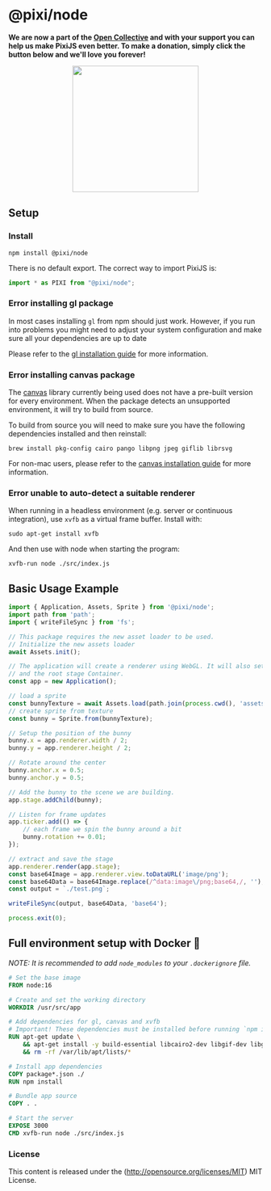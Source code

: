 # @pixi/node

**We are now a part of the [Open Collective](https://opencollective.com/pixijs) and with your support you can help us make PixiJS even better. To make a donation, simply click the button below and we'll love you forever!**

<div align="center">
  <a href="https://opencollective.com/pixijs/donate" target="_blank">
    <img src="https://opencollective.com/pixijs/donate/button@2x.png?color=blue" width=250 />
  </a>
</div>

## Setup

### Install

```
npm install @pixi/node
```

There is no default export. The correct way to import PixiJS is:

```js
import * as PIXI from "@pixi/node";
```

### Error installing gl package

In most cases installing `gl` from npm should just work. However, if you run into problems you might need to adjust your system configuration and make sure all your dependencies are up to date

Please refer to the [gl installation guide](https://www.npmjs.com/package/gl/v/4.5.3-win64.0#system-dependencies) for more information.

### Error installing canvas package

The [canvas](https://www.npmjs.com/package/canvas) library currently being used does not have a pre-built version for every environment.
When the package detects an unsupported environment, it will try to build from source.

To build from source you will need to make sure you have the following dependencies installed and then reinstall:

`brew install pkg-config cairo pango libpng jpeg giflib librsvg`

For non-mac users, please refer to the [canvas installation guide](https://www.npmjs.com/package/canvas#compiling) for more information.

### Error unable to auto-detect a suitable renderer
When running in a headless environment (e.g. server or continuous integration), use `xvfb` as a virtual frame buffer.
Install with:
```
sudo apt-get install xvfb
```
And then use with node when starting the program:
```
xvfb-run node ./src/index.js
```

## Basic Usage Example

```js
import { Application, Assets, Sprite } from '@pixi/node';
import path from 'path';
import { writeFileSync } from 'fs';

// This package requires the new asset loader to be used.
// Initialize the new assets loader
await Assets.init();

// The application will create a renderer using WebGL. It will also setup the ticker
// and the root stage Container.
const app = new Application();

// load a sprite
const bunnyTexture = await Assets.load(path.join(process.cwd(), 'assets/bunny.png'));
// create sprite from texture
const bunny = Sprite.from(bunnyTexture);

// Setup the position of the bunny
bunny.x = app.renderer.width / 2;
bunny.y = app.renderer.height / 2;

// Rotate around the center
bunny.anchor.x = 0.5;
bunny.anchor.y = 0.5;

// Add the bunny to the scene we are building.
app.stage.addChild(bunny);

// Listen for frame updates
app.ticker.add(() => {
    // each frame we spin the bunny around a bit
    bunny.rotation += 0.01;
});

// extract and save the stage
app.renderer.render(app.stage);
const base64Image = app.renderer.view.toDataURL('image/png');
const base64Data = base64Image.replace(/^data:image\/png;base64,/, '');
const output = `./test.png`;

writeFileSync(output, base64Data, 'base64');

process.exit(0);
```

## Full environment setup with Docker 🐳

*NOTE: It is recommended to add `node_modules` to your `.dockerignore` file.*

```Dockerfile
# Set the base image
FROM node:16

# Create and set the working directory
WORKDIR /usr/src/app

# Add dependencies for gl, canvas and xvfb
# Important! These dependencies must be installed before running `npm install`
RUN apt-get update \
    && apt-get install -y build-essential libcairo2-dev libgif-dev libglew-dev libglu1-mesa-dev libjpeg-dev libpango1.0-dev librsvg2-dev libxi-dev pkg-config xvfb \
    && rm -rf /var/lib/apt/lists/*

# Install app dependencies
COPY package*.json ./
RUN npm install

# Bundle app source
COPY . .

# Start the server
EXPOSE 3000
CMD xvfb-run node ./src/index.js
```

### License

This content is released under the (http://opensource.org/licenses/MIT) MIT License.
